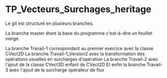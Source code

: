 # TP_Vecteurs_Surchages_heritage

Le git est structuré en plusieurs branches.

La branche master étant la base du programme c'est-à-dire un feuillet vierge.

La branche Travail-1 correspondant au premier exercice avec la classe CVect2D
La branche Travail-1_Version2 avec la transformation des opérations usuelles en surcharges d'opération
La branche Travail-2 avec l'ajout de la classe CVect3D enfant de CVect2D
Et enfin la branche Travail-3 avec l'ajout de la surcharge opérateur de flux
